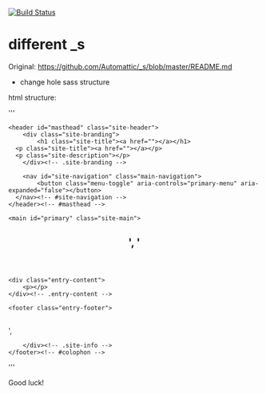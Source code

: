 [![Build Status](https://travis-ci.org/Automattic/_s.svg?branch=master)](https://travis-ci.org/Automattic/_s)

different _s
===

Original: https://github.com/Automattic/_s/blob/master/README.md

* change hole sass structure

html structure:

'''
<div id="page" class="site">
	<a class="skip-link screen-reader-text" href="#primary"></a>

	<header id="masthead" class="site-header">
		<div class="site-branding">
			<h1 class="site-title"><a href=""></a></h1>
      <p class="site-title"><a href=""></a></p>
      <p class="site-description"></p>
		</div><!-- .site-branding -->

		<nav id="site-navigation" class="main-navigation">
			<button class="menu-toggle" aria-controls="primary-menu" aria-expanded="false"></button>
      </nav><!-- #site-navigation -->
	</header><!-- #masthead -->

	<main id="primary" class="site-main">
<article id="post">
	<header class="entry-header">
	<h1 class="entry-title">', '</h1>
	</header><!-- .entry-header -->

	<div class="entry-content">
		<p></p>
	</div><!-- .entry-content -->

	<footer class="entry-footer">
  <p></p>
	</footer><!-- .entry-footer -->
</article><!-- #post-<?php the_ID(); ?> -->
	</main><!-- #main -->

<aside id="secondary" class="widget-area">
	<section id="%1$s" class="widget %2$s">
    <h2 class="widget-title"></h2>
	</section>',
			
</aside><!-- #secondary -->

<footer id="colophon" class="site-footer">
		<div class="site-info">
			
		</div><!-- .site-info -->
	</footer><!-- #colophon -->
</div><!-- #page -->
'''

Good luck!
